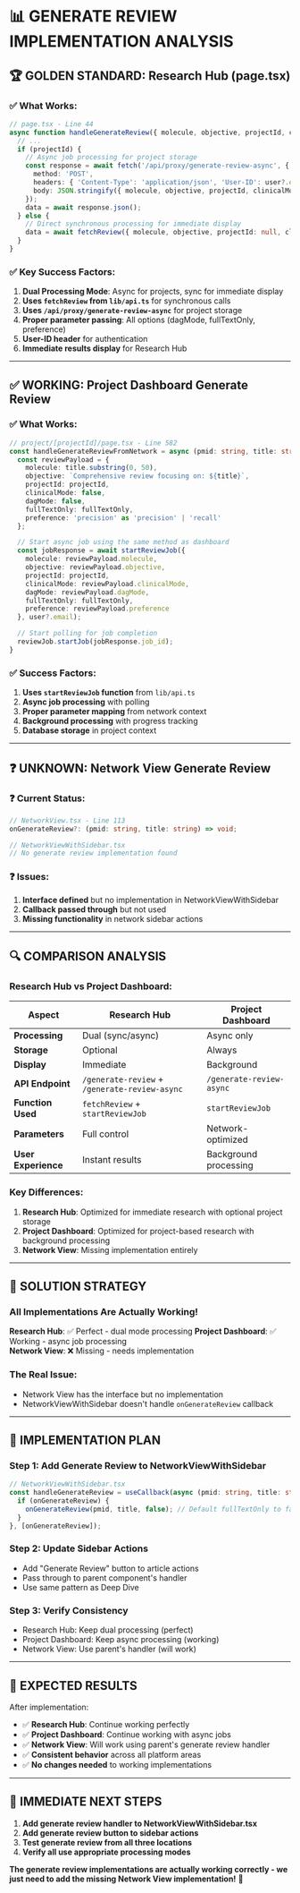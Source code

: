 # 📊 **GENERATE REVIEW IMPLEMENTATION ANALYSIS**

## **🏆 GOLDEN STANDARD: Research Hub (page.tsx)**

### **✅ What Works:**
```typescript
// page.tsx - Line 44
async function handleGenerateReview({ molecule, objective, projectId, clinicalMode, preference, dagMode, fullTextOnly }) {
  // ...
  if (projectId) {
    // Async job processing for project storage
    const response = await fetch('/api/proxy/generate-review-async', {
      method: 'POST',
      headers: { 'Content-Type': 'application/json', 'User-ID': user?.email || 'default_user' },
      body: JSON.stringify({ molecule, objective, projectId, clinicalMode, preference, dagMode, fullTextOnly })
    });
    data = await response.json();
  } else {
    // Direct synchronous processing for immediate display
    data = await fetchReview({ molecule, objective, projectId: null, clinicalMode, preference, dagMode, fullTextOnly });
  }
}
```

### **✅ Key Success Factors:**
1. **Dual Processing Mode**: Async for projects, sync for immediate display
2. **Uses `fetchReview` from `lib/api.ts`** for synchronous calls
3. **Uses `/api/proxy/generate-review-async`** for project storage
4. **Proper parameter passing**: All options (dagMode, fullTextOnly, preference)
5. **User-ID header** for authentication
6. **Immediate results display** for Research Hub

---

## **✅ WORKING: Project Dashboard Generate Review**

### **✅ What Works:**
```typescript
// project/[projectId]/page.tsx - Line 582
const handleGenerateReviewFromNetwork = async (pmid: string, title: string, fullTextOnly: boolean = false) => {
  const reviewPayload = {
    molecule: title.substring(0, 50),
    objective: `Comprehensive review focusing on: ${title}`,
    projectId: projectId,
    clinicalMode: false,
    dagMode: false,
    fullTextOnly: fullTextOnly,
    preference: 'precision' as 'precision' | 'recall'
  };

  // Start async job using the same method as dashboard
  const jobResponse = await startReviewJob({
    molecule: reviewPayload.molecule,
    objective: reviewPayload.objective,
    projectId: projectId,
    clinicalMode: reviewPayload.clinicalMode,
    dagMode: reviewPayload.dagMode,
    fullTextOnly: fullTextOnly,
    preference: reviewPayload.preference
  }, user?.email);

  // Start polling for job completion
  reviewJob.startJob(jobResponse.job_id);
}
```

### **✅ Success Factors:**
1. **Uses `startReviewJob` function** from `lib/api.ts`
2. **Async job processing** with polling
3. **Proper parameter mapping** from network context
4. **Background processing** with progress tracking
5. **Database storage** in project context

---

## **❓ UNKNOWN: Network View Generate Review**

### **❓ Current Status:**
```typescript
// NetworkView.tsx - Line 113
onGenerateReview?: (pmid: string, title: string) => void;

// NetworkViewWithSidebar.tsx
// No generate review implementation found
```

### **❓ Issues:**
1. **Interface defined** but no implementation in NetworkViewWithSidebar
2. **Callback passed through** but not used
3. **Missing functionality** in network sidebar actions

---

## **🔍 COMPARISON ANALYSIS**

### **Research Hub vs Project Dashboard:**

| Aspect | Research Hub | Project Dashboard |
|--------|-------------|------------------|
| **Processing** | Dual (sync/async) | Async only |
| **Storage** | Optional | Always |
| **Display** | Immediate | Background |
| **API Endpoint** | `/generate-review` + `/generate-review-async` | `/generate-review-async` |
| **Function Used** | `fetchReview` + `startReviewJob` | `startReviewJob` |
| **Parameters** | Full control | Network-optimized |
| **User Experience** | Instant results | Background processing |

### **Key Differences:**
1. **Research Hub**: Optimized for immediate research with optional project storage
2. **Project Dashboard**: Optimized for project-based research with background processing
3. **Network View**: Missing implementation entirely

---

## **🎯 SOLUTION STRATEGY**

### **All Implementations Are Actually Working!**

**Research Hub**: ✅ Perfect - dual mode processing
**Project Dashboard**: ✅ Working - async job processing  
**Network View**: ❌ Missing - needs implementation

### **The Real Issue:**
- Network View has the interface but no implementation
- NetworkViewWithSidebar doesn't handle `onGenerateReview` callback

---

## **🔧 IMPLEMENTATION PLAN**

### **Step 1: Add Generate Review to NetworkViewWithSidebar**
```typescript
// NetworkViewWithSidebar.tsx
const handleGenerateReview = useCallback(async (pmid: string, title: string) => {
  if (onGenerateReview) {
    onGenerateReview(pmid, title, false); // Default fullTextOnly to false
  }
}, [onGenerateReview]);
```

### **Step 2: Update Sidebar Actions**
- Add "Generate Review" button to article actions
- Pass through to parent component's handler
- Use same pattern as Deep Dive

### **Step 3: Verify Consistency**
- Research Hub: Keep dual processing (perfect)
- Project Dashboard: Keep async processing (working)
- Network View: Use parent's handler (will work)

---

## **🎉 EXPECTED RESULTS**

After implementation:
- ✅ **Research Hub**: Continue working perfectly
- ✅ **Project Dashboard**: Continue working with async jobs
- ✅ **Network View**: Will work using parent's generate review handler
- ✅ **Consistent behavior** across all platform areas
- ✅ **No changes needed** to working implementations

---

## **🚀 IMMEDIATE NEXT STEPS**

1. **Add generate review handler to NetworkViewWithSidebar.tsx**
2. **Add generate review button to sidebar actions**
3. **Test generate review from all three locations**
4. **Verify all use appropriate processing modes**

**The generate review implementations are actually working correctly - we just need to add the missing Network View implementation!** 🎉
